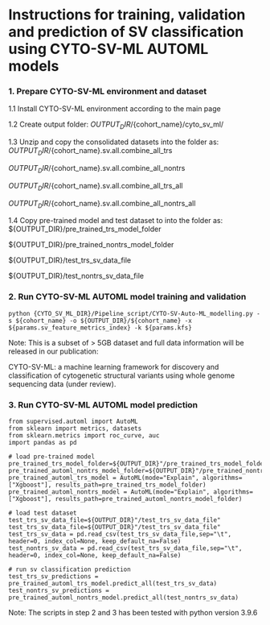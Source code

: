 # Instructions for training, validation and prediction of SV classification using CYTO-SV-ML AUTOML models

### 1. Prepare CYTO-SV-ML environment and dataset
1.1 Install CYTO-SV-ML environment according to the main page

1.2 Create output folder: ${OUTPUT_DIR}/${cohort_name}/cyto_sv_ml/

1.3 Unzip and copy the consolidated datasets into the folder as: 
${OUTPUT_DIR}/${cohort_name}.sv.all.combine_all_trs

${OUTPUT_DIR}/${cohort_name}.sv.all.combine_all_nontrs

${OUTPUT_DIR}/${cohort_name}.sv.all.combine_all_trs_all

${OUTPUT_DIR}/${cohort_name}.sv.all.combine_all_nontrs_all

1.4 Copy pre-trained model and test dataset to into the folder as:
${OUTPUT_DIR}/pre_trained_trs_model_folder

${OUTPUT_DIR}/pre_trained_nontrs_model_folder

${OUTPUT_DIR}/test_trs_sv_data_file

${OUTPUT_DIR}/test_nontrs_sv_data_file


### 2. Run CYTO-SV-ML AUTOML model training and validation
```
python {CYTO_SV_ML_DIR}/Pipeline_script/CYTO-SV-Auto-ML_modelling.py -s ${cohort_name} -o ${OUTPUT_DIR}/${cohort_name} -x ${params.sv_feature_metrics_index} -k ${params.kfs} 
```
Note: This is a subset of > 5GB dataset and full data information will be released in our publication:

CYTO-SV-ML: a machine learning framework for discovery and classification of cytogenetic structural variants using whole genome sequencing data (under review).


### 3. Run CYTO-SV-ML AUTOML model prediction
 
```
from supervised.automl import AutoML
from sklearn import metrics, datasets
from sklearn.metrics import roc_curve, auc
import pandas as pd

# load pre-trained model
pre_trained_trs_model_folder=${OUTPUT_DIR}"/pre_trained_trs_model_folder"
pre_trained_automl_nontrs_model_folder=${OUTPUT_DIR}"/pre_trained_nontrs_model_folder"
pre_trained_automl_trs_model = AutoML(mode="Explain", algorithms=["Xgboost"], results_path=pre_trained_trs_model_folder)
pre_trained_automl_nontrs_model = AutoML(mode="Explain", algorithms=["Xgboost"], results_path=pre_trained_automl_nontrs_model_folder)

# load test dataset
test_trs_sv_data_file=${OUTPUT_DIR}"/test_trs_sv_data_file"
test_trs_sv_data_file=${OUTPUT_DIR}"/test_trs_sv_data_file"
test_trs_sv_data = pd.read_csv(test_trs_sv_data_file,sep="\t", header=0, index_col=None, keep_default_na=False)
test_nontrs_sv_data = pd.read_csv(test_trs_sv_data_file,sep="\t", header=0, index_col=None, keep_default_na=False)

# run sv classification prediction
test_trs_sv_predictions = pre_trained_automl_trs_model.predict_all(test_trs_sv_data)
test_nontrs_sv_predictions = pre_trained_automl_nontrs_model.predict_all(test_nontrs_sv_data)

```
Note: The scripts in step 2 and 3 has been tested with python version 3.9.6

